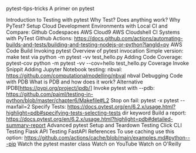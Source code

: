 pytest-tips-tricks
A primer on pytest

Introduction to Testing with pytest
Why Test?
Does anything work?
Why PyTest?
Setup Cloud Development Environments with Local CI and Compare:
Github Codespaces
AWS Cloud9
AWS Cloudshell
CI Systems with PyTest
Github Actions: https://docs.github.com/actions/automating-builds-and-tests/building-and-testing-nodejs-or-python?langId=py
AWS Code Build
Invoking pytest
Overview of pytest invocation
Simple version: make test via python -m pytest -vv test_hello.py
Adding Code Coverage: pytest-cov python -m pytest -vv --cov=hello test_hello.py
Coverage Invoke Snippit
Adding Jupyter Notebook testing:
nbval: https://github.com/computationalmodelling/nbval
nbval
Debugging Code with PDB
What is PDB and how does it work?
Alternative IPDB[https://pypi.org/project/ipdb/]
Invoke pytest with --pdb: https://github.com/paiml/testing-in-python/blob/master/chapter6/Makefile#L2
Stop on fail:
pytest -x
pytest --maxfail=2
Specify Tests: https://docs.pytest.org/en/6.2.x/usage.html?highlight=pdb#specifying-tests-selecting-tests
dir
keyword
Build a report: https://docs.pytest.org/en/6.2.x/usage.html?highlight=pdb#detailed-summary-report
Advanced pytest
Setup and Teardown
Testing Click CLI
Testing Flask API
Testing FastAPI
References
To use caching use this option: https://github.com/actions/cache/blob/main/examples.md#python---pip
Watch the pytest master class
Watch on YouTube
Watch on O'Reilly
